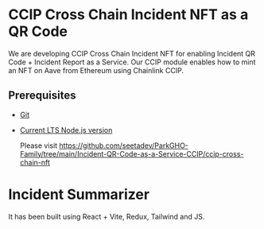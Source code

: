 # CCIP Cross Chain Incident NFT as a QR Code

We are developing CCIP Cross Chain Incident NFT for enabling Incident QR Code + Incident Report as a Service. Our CCIP module enables how to mint an NFT on Aave from Ethereum using Chainlink CCIP.

## Prerequisites

- [Git](https://git-scm.com/book/en/v2/Getting-Started-Installing-Git)
- [Current LTS Node.js version](https://nodejs.org/en/about/releases/)

  Please visit https://github.com/seetadev/ParkGHO-Family/tree/main/Incident-QR-Code-as-a-Service-CCIP/ccip-cross-chain-nft


# Incident Summarizer

It has been built using React + Vite, Redux, Tailwind and JS.
